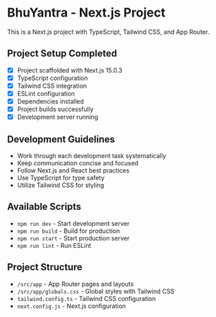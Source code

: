 # BhuYantra - Next.js Project

This is a Next.js project with TypeScript, Tailwind CSS, and App Router.

## Project Setup Completed

- [x] Project scaffolded with Next.js 15.0.3
- [x] TypeScript configuration
- [x] Tailwind CSS integration
- [x] ESLint configuration
- [x] Dependencies installed
- [x] Project builds successfully
- [x] Development server running

## Development Guidelines

- Work through each development task systematically
- Keep communication concise and focused
- Follow Next.js and React best practices
- Use TypeScript for type safety
- Utilize Tailwind CSS for styling

## Available Scripts

- `npm run dev` - Start development server
- `npm run build` - Build for production
- `npm run start` - Start production server
- `npm run lint` - Run ESLint

## Project Structure

- `/src/app` - App Router pages and layouts
- `/src/app/globals.css` - Global styles with Tailwind CSS
- `tailwind.config.ts` - Tailwind CSS configuration
- `next.config.js` - Next.js configuration